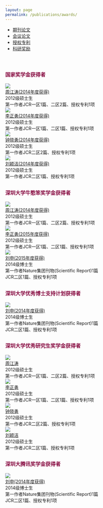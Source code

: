 ```yaml
---
layout: page
permalink: /publications/awards/
---
```


<div class="navbar center forth">
<ul>
    <li><a href="{{ "/publications" | prepend: site.baseurl }}">期刊论文</a></li>
    <li><a href="{{ "/conf" | prepend: "/publications" | prepend: site.baseurl }}">会议论文</a></li>
    <li><a href="{{ "/patents" | prepend: "/publications" | prepend: site.baseurl }}">授权专利</a></li>
    <li class="active"><a href="{{ "/awards" | prepend: "/publications" | prepend: site.baseurl }}">科研奖励</a></li>
</ul>
</div>

<br>

<span style="font-size: 1.0rem; color: #870A40;">**国家奖学金获得者**</span>
----------------------------
<div class="sec-container">

<div class="bio-container">
  <div class="bio-avatar" >
  <a href="{{ site.baseurl }}/members/zhoujiangtao/">
  <img src="{{ site.baseurl }}/images/zhoujiangtao-92x130.jpg" class="max-img-border">
  </a>
  </div>
  <div class="bio-info">
  <a href="{{ site.baseurl }}/members/zhoujiangtao/">
   周江涛(2014年度获得)
  </a>
  <br>
  2012级硕士生
  <br>
  第一作者JCR一区1篇、二区2篇、授权专利1项
  <br>
  </div>
</div>

<div class="bio-container">
  <div class="bio-avatar" >  
  <a href="{{ site.baseurl }}/members/lizhengyong/">
  <img src="{{ site.baseurl }}/images/lizhengyong-92x128.jpg" class="max-img-border">
  </a>
  </div>
  <div class="bio-info">
  <a href="{{ site.baseurl }}/members/lizhengyong/">
  李正勇(2014年度获得)
  </a>
  <br>
  2012级硕士生
  <br>
  第一作者JCR一区1篇、二区1篇、授权专利1项
  <br>
  </div>
</div>

<div class="bio-container">
  <div class="bio-avatar" >  
   <a href="{{ site.baseurl }}/members/zhongxiaoyong/">
  <img src="{{ site.baseurl }}/images/zhongxiaoyong-92x133.jpg" class="max-img-border">
  </a>
  </div>
  <div class="bio-info">
  <a href="{{ site.baseurl }}/members/zhongxiaoyong/">
  钟晓勇(2014年度获得)
  </a>
  <br>
  2012级硕士生
  <br>
  第一作者JCR二区2篇、授权专利1项
  <br>
  </div>
</div>

<div class="bio-container">
  <div class="bio-avatar" >  
   <a href="{{ site.baseurl }}/members/liuyingjie/">
  <img src="{{ site.baseurl }}/images/liuyinjie-92x130.jpg" class="max-img-border">
  </a>
  </div>
  <div class="bio-info">
  <a href="{{ site.baseurl }}/members/liuyingjie/">
  刘颖洁(2014年度获得)
  </a>
  <br>
  2012级硕士生
  <br>
  第一作者JCR二区1篇、授权专利1项
  <br>
  </div>
</div>
</div>

<span style="font-size: 1.0rem; color: #870A40;">**深圳大学牛憨笨奖学金获得者**</span>
-----------------------------------
<div class="sec-container">

<div class="bio-container">
  <div class="bio-avatar" >
  <a href="{{ site.baseurl }}/members/zhoujiangtao/">
  <img src="{{ site.baseurl }}/images/zhoujiangtao-92x130.jpg" class="max-img-border">
  </a>
  </div>
  <div class="bio-info">
  <a href="{{ site.baseurl }}/members/zhoujiangtao/">
   周江涛(2014年度获得)
  </a>
  <br>
  2012级硕士生
  <br>
  第一作者JCR一区1篇、二区2篇、授权专利1项
  <br>
  </div>
</div>

<div class="bio-container">
  <div class="bio-avatar" >  
  <a href="{{ site.baseurl }}/members/lizhengyong/">
  <img src="{{ site.baseurl }}/images/lizhengyong-92x128.jpg" class="max-img-border">
  </a>
  </div>
  <div class="bio-info">
  <a href="{{ site.baseurl }}/members/lizhengyong/">
  李正勇(2015年度获得)
  </a>
  <br>
  2012级硕士生
  <br>
  第一作者JCR一区1篇、二区1篇、授权专利1项
  <br>
  </div>
</div>

<div class="bio-container">
  <div class="bio-avatar" >  
  <a href="{{ site.baseurl }}/members/liushen/">
  <img src="{{ site.baseurl }}/images/liushen93x124.jpg" class="max-img-border">
  </a>
  </div>
  <div class="bio-info">
  <a href="{{ site.baseurl }}/members/liushen/">
  刘申(2015年度获得)
  </a>
  <br>
  2014级博士生
  <br>
  第一作者Nature集团刊物(Scientific Report)1篇
  <br>
  JCR二区1篇、授权专利1项
  <br>
  </div>
</div>
</div>

<span style="font-size: 1.0rem; color: #870A40;">**深圳大学优秀博士支持计划获得者**</span>
-----------------------------------
<div class="sec-container">
<div class="bio-container">
  <div class="bio-avatar" >  
  <a href="{{ site.baseurl }}/members/liushen/">
  <img src="{{ site.baseurl }}/images/liushen93x124.jpg" class="max-img-border">
  </a>
  </div>
  <div class="bio-info">
  <a href="{{ site.baseurl }}/members/liushen/">
  刘申(2014年度获得)
  </a>
  <br>
  2014级博士生
  <br>
  第一作者Nature集团刊物(Scientific Report)1篇
  <br>
  JCR二区1篇、授权专利1项
  <br>
  </div>
</div>
</div>



<span style="font-size: 1.0rem; color: #870A40;">**深圳大学优秀研究生奖学金获得者**</span>
----------------------------
<div class="sec-container">

<div class="bio-container">
  <div class="bio-avatar" >
  <a href="{{ site.baseurl }}/members/zhoujiangtao/">
  <img src="{{ site.baseurl }}/images/zhoujiangtao-92x130.jpg" class="max-img-border">
  </a>
  </div>
  <div class="bio-info">
  <a href="{{ site.baseurl }}/members/zhoujiangtao/">
   周江涛
  </a>
  <br>
  2012级硕士生
  <br>
  第一作者JCR一区1篇、二区2篇、授权专利1项
  <br>
  </div>
</div>

<div class="bio-container">
  <div class="bio-avatar" >  
  <a href="{{ site.baseurl }}/members/lizhengyong/">
  <img src="{{ site.baseurl }}/images/lizhengyong-92x128.jpg" class="max-img-border">
  </a>
  </div>
  <div class="bio-info">
  <a href="{{ site.baseurl }}/members/lizhengyong/">
  李正勇
  </a>
  <br>
  2012级硕士生
  <br>
  第一作者JCR一区1篇、二区1篇、授权专利1项
  <br>
  </div>
</div>

<div class="bio-container">
  <div class="bio-avatar" >  
   <a href="{{ site.baseurl }}/members/zhongxiaoyong/">
  <img src="{{ site.baseurl }}/images/zhongxiaoyong-92x133.jpg" class="max-img-border">
  </a>
  </div>
  <div class="bio-info">
  <a href="{{ site.baseurl }}/members/zhongxiaoyong/">
  钟晓勇
  </a>
  <br>
  2012级硕士生
  <br>
  第一作者JCR二区2篇、授权专利1项
  <br>
  </div>
</div>

<div class="bio-container">
  <div class="bio-avatar" >  
   <a href="{{ site.baseurl }}/members/liuyingjie/">
  <img src="{{ site.baseurl }}/images/liuyinjie-92x130.jpg" class="max-img-border">
  </a>
  </div>
  <div class="bio-info">
  <a href="{{ site.baseurl }}/members/liuyingjie/">
  刘颖洁
  </a>
  <br>
  2012级硕士生
  <br>
  第一作者JCR二区1篇、授权专利1项
  <br>
  </div>
</div>
</div>

<span style="font-size: 1.0rem; color: #870A40;">**深圳大腾讯奖学金获得者**</span>
-----------------------------------
<div class="sec-container">

<div class="bio-container">
  <div class="bio-avatar" >  
  <a href="{{ site.baseurl }}/members/liushen/">
  <img src="{{ site.baseurl }}/images/liushen93x124.jpg" class="max-img-border">
  </a>
  </div>
  <div class="bio-info">
  <a href="{{ site.baseurl }}/members/liushen/">
  刘申(2014年度获得)
  </a>
  <br>
  2014级博士生
  <br>
  第一作者Nature集团刊物(Scientific Report)1篇
  <br>
  JCR二区1篇、授权专利1项
  <br>
  </div>
</div>
</div>
